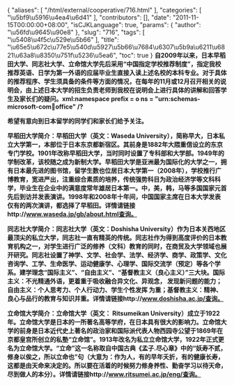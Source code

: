 {
    "aliases": [
        "/html/external/cooperative/716.html"
    ],
    "categories": [
        "\u5bf9\u5916\u4ea4\u6d41"
    ],
    "contributors": [],
    "date": "2011-11-15T00:00:00+08:00",
    "isCJKLanguage": true,
    "params": {
        "author": "\u56fd\u9645\u90e8"
    },
    "slug": "716",
    "tags": [
        "\u5408\u4f5c\u529e\u5b66"
    ],
    "title": "\u65e5\u672c\u77e5\u540d\u5927\u5b66\u7684\u6307\u5b9a\u6211\u6821\u63a8\u8350\u751f\u5236\u5ea6",
    "toc": true
}
**自2009年以来，日本早稻田大学、同志社大学、立命馆大学先后采用“中国指定学校推荐制度”，指定我校推荐英语、日学为第一外语的应届毕业生直接入读上述名校的本科专业。对于具体的推荐程序、学生须具备的条件等方面的情况，在每年的11月或12月召开相关的说明会，由上述日本大学的招生负责老师到我校在说明会上进行具体的讲解和回答学生及家长们的疑问。xml:namespace prefix = o ns = "urn:schemas-microsoft-com:office:office" /?**

**希望有意向到日本留学的同学们和家长们给予关注。**

**早稻田大学简介：早稻田大学（英文：Waseda University），简称早大，日本私立大学第一，本部位于日本东京都新宿区。其前身是1882年大隈重信设立的东京专门学校。1901年改称早稻田大学，当时同时设置了专科部和大学部。1949年的学制改革，该校随之成为新制大学。早稻田大学是亚洲最为国际化的大学之一，拥有日本最先进的图书馆，留学生数也位居日本大学第一（2008年），学校推行广博教育，宽进严出，注重综合素质的培养，传统强势科目为政治经济学等文科科学，毕业生在企业中的满意度常年雄居日本第一。中，美，韩，马等多国国家元首先后到访并发表演讲。1998年和2008年十年间，中国国家主席在日本大学发表仅有的两次演讲，都选择了早稻田。详情请链接http://www.waseda.jp/gb/about.html查询。**

**同志社大学简介：同志社大学（英文：Doshisha University）作为日本关西地区最顶尖的私立大学，同志社一直有精英的传统。同志社作为得到高度评价的日本教育机构之一，对学生进行广泛的修养（文科）教育的同时，在商贸及大学领域也展开研究。同志社设置了神学、文学、社会学、法学、经济学、商学、政策学、文化咨询学、工学、生命医学、运动健康学、心理学、国际交流学（预定）等各个学系。建学理念“国际主义”、“自由主义”、“基督教主义（良心主义）”三大块。国际主义：不光精通外语，更着重于吸收融合异文化、异观念， 发现新问题的能力；自由主义：个人思考力、个人行动力、学生个性发挥 为重；基督教主义：精神、良心与品行的教育与知识并重。详情请链接http://www.doshisha.ac.jp/查询。**

**立命馆大学简介：立命馆大学（英文： Ritsumeikan University）成立于1922年。立命馆大学是日本的一所著名高等学府，在日本具有很大的影响力。立命馆大学的前身是日本近代史上著名的政治家和国际派代表人物西园寺公望于1869年在京都皇宫所创立的私塾“立命馆”。1913年改名为私立立命馆大学，1922年正式更名为立命馆大学。“立命”这一名称取自中国古典《孟子.尽心章》中的“妖寿不贰，修身以俟之，所以立命也”句（大意为：作为人，有的早年夭折，有的健康长寿，这都是由天命来决定的。所以要在活着的时候努力修身养性、勤奋学习以待天命，尽到做人的本分）。详情请链接http://www.ritsumei.ac.jp/eng/查询。**


